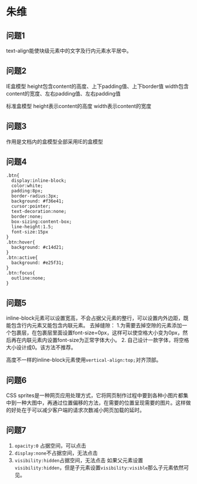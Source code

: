 # 朱维
## 问题1
text-align能使块级元素中的文字及行内元素水平居中。
## 问题2
IE盒模型
height包含content的高度、上下padding值、上下border值
width包含content的宽度、左右padding值、左右padding值

标准盒模型
height表示content的高度
width表示content的宽度

## 问题3
作用是文档内的盒模型全部采用IE的盒模型

## 问题4
```
.btn{
  display:inline-block;
  color:white;
  padding:8px;
  border-radius:3px;
  background: #f36e41;
  cursor:pointer;
  text-decoration:none;
  border:none;
  box-sizing:content-box;
  line-height:1.5;
  font-size:15px
}
.btn:hover{
  background: #c14d21;
}
.btn:active{
  background: #e25f31;
}
.btn:focus{
  outline:none;
}
```
## 问题5
inline-block元素可以设置宽高，不会占据父元素的整行，可以设置内外边距，既能包含行内元素又能包含内联元素。
去掉缝隙：
1.为需要去掉空隙的元素添加一个包裹层，在包裹层里面设置font-size=0px，这样可以使空格大小变为0px，然后再在内联元素内设置font-size为正常字体大小。
2. 自己设计一款字体，将空格大小设计成0。该方法不推荐。

高度不一样的inline-block元素使用`vertical-align:top;`对齐顶部。

## 问题6
CSS sprites是一种网页应用处理方式，它将网页制作过程中要到各种小图片都集中到一种大图中，再通过位置偏移的方法，在需要的位置呈现需要的图片。这样做的好处在于可以减少客户端的请求次数减小网页加载的延时。

## 问题7
1. `opacity:0`  占据空间，可以点击
2. `display:none`不占据空间，无法点击
3. `visibility:hidden`占据空间，无法点击
如果父元素设置 `visibility:hidden`，但是子元素设置`visibility:visible`那么子元素依然可见。

